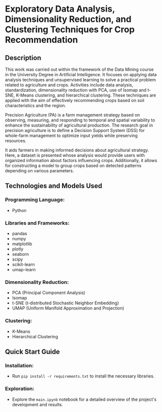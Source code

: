 # Exploratory Data Analysis, Dimensionality Reduction, and Clustering Techniques for Crop Recommendation

## Description

This work was carried out within the framework of the Data Mining course in the University Degree in Artificial Intelligence. It focuses on applying data analysis techniques and unsupervised learning to solve a practical problem related to agriculture and crops. Activities include data analysis, standardization, dimensionality reduction with PCA, use of Isomap and t-SNE, K-Means clustering, and hierarchical clustering. These techniques are applied with the aim of effectively recommending crops based on soil characteristics and the region.

Precision Agriculture (PA) is a farm management strategy based on observing, measuring, and responding to temporal and spatial variability to enhance the sustainability of agricultural production. The research goal in precision agriculture is to define a Decision Support System (DSS) for whole-farm management to optimize input yields while preserving resources.

It aids farmers in making informed decisions about agricultural strategy. Here, a dataset is presented whose analysis would provide users with organized information about factors influencing crops. Additionally, it allows for constructing a model to group crops based on detected patterns depending on various parameters.


## Technologies and Models Used

### Programming Language:
- Python

### Libraries and Frameworks:
- pandas
- numpy
- matplotlib
- plotly
- seaborn
- scipy
- scikit-learn
- umap-learn

### Dimensionality Reduction:
- PCA (Principal Component Analysis)
- Isomap
- t-SNE (t-distributed Stochastic Neighbor Embedding)
- UMAP (Uniform Manifold Approximation and Projection)

### Clustering:
- K-Means
- Hierarchical Clustering


## Quick Start Guide

### Installation:

- Run `pip install -r requirements.txt` to install the necessary libraries.

### Exploration:

- Explore the `main.ipynb` notebook for a detailed overview of the project's development and results.
